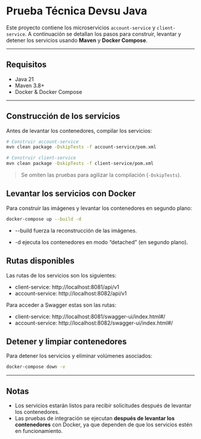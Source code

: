 # Prueba Técnica Devsu Java

Este proyecto contiene los microservicios `account-service` y `client-service`. A continuación se detallan los pasos para construir, levantar y detener los servicios usando **Maven** y **Docker Compose**.

---

## Requisitos

- Java 21  
- Maven 3.8+  
- Docker & Docker Compose  

---

## Construcción de los servicios

Antes de levantar los contenedores, compilar los servicios:

```bash
# Construir account-service
mvn clean package -DskipTests -f account-service/pom.xml

# Construir client-service
mvn clean package -DskipTests -f client-service/pom.xml
```

> Se omiten las pruebas para agilizar la compilación (`-DskipTests`).

## Levantar los servicios con Docker

Para construir las imágenes y levantar los contenedores en segundo plano:

```bash
docker-compose up --build -d
```

* --build fuerza la reconstrucción de las imágenes.

* -d ejecuta los contenedores en modo “detached” (en segundo plano).

## Rutas disponibles

Las rutas de los servicios son los siguientes:

* client-service: http://localhost:8081/api/v1
* account-service: http://localhost:8082/api/v1

Para acceder a Swagger estas son las rutas:

* client-service: http://localhost:8081/swagger-ui/index.html#/
* account-service: http://localhost:8082/swagger-ui/index.html#/


## Detener y limpiar contenedores

Para detener los servicios y eliminar volúmenes asociados:

```bash
docker-compose down -v
```

---

## Notas

* Los servicios estarán listos para recibir solicitudes después de levantar los contenedores.
* Las pruebas de integración se ejecutan **después de levantar los contenedores** con Docker, ya que dependen de que los servicios estén en funcionamiento.
